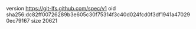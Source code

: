 version https://git-lfs.github.com/spec/v1
oid sha256:dc82ff00726289b3e605c30f75314f3c40d024fcd0f3df1941a470290ec79167
size 20621
